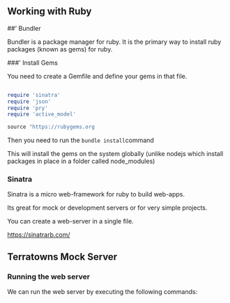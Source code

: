 ## Working with Ruby

##' Bundler

Bundler is a package manager for ruby. 
It is the primary way to install ruby
packages (known as gems) for ruby.

###' Install Gems

You need to create a Gemfile and define 
your gems in that file. 

```rb

require 'sinatra'
require 'json'
require 'pry'
require 'active_model'

source "https://rubygems.org

```

Then you need to run the `bundle install`command

This will install the gems on the system globally (unlike nodejs which install packages in place in a folder called node_modules)

### Sinatra

Sinatra is a micro web-framework for ruby to build web-apps. 

Its great for mock or development servers or for very simple projects. 

You can create a web-server in a single file. 

https://sinatrarb.com/

## Terratowns Mock Server

### Running the web server

We can run the web server by executing the following commands: